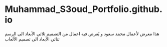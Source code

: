 # Muhammad_S3oud_Portfolio.github.io
هذا معرض لأعمال محمد سعود و يُعرض فيه اعمال من التصميم ثلاثي الأبعاد الى الرسم ثنائي الأبعاد الى تصميم الألعاب
